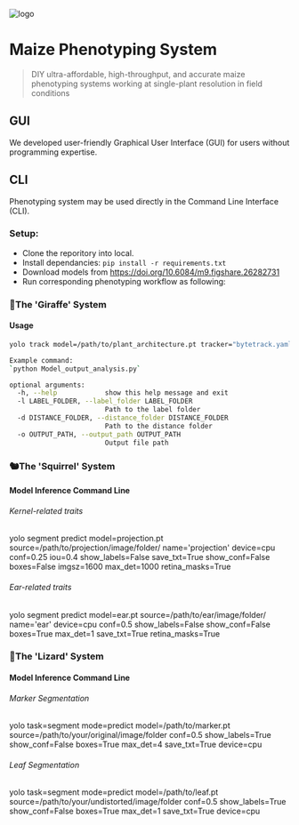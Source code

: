 ![logo](https://github.com/user-attachments/assets/1392e8f6-083a-4b8b-8c88-b227d3edfdba)
# Maize Phenotyping System
> DIY ultra-affordable, high-throughput, and accurate maize phenotyping systems working at single-plant resolution in field conditions


## GUI
We developed user-friendly Graphical User Interface (GUI) for users without programming expertise.


## CLI
Phenotyping system may be used directly in the Command Line Interface (CLI).
### Setup:
- Clone the reporitory into local.
- Install dependancies: `pip install -r requirements.txt`
- Download models from https://doi.org/10.6084/m9.figshare.26282731
- Run corresponding phenotyping workflow as following:

### 🦒The 'Giraffe' System
#### Usage
```bash
yolo track model=/path/to/plant_architecture.pt tracker="bytetrack.yaml" source=/path/to/your/video/folder save_txt=True save=True show_labels=True show_conf=True boxes=True conf=0.6 iou=0.5 imgsz=641 agnostic_nms=False retina_masks=True device=0 name=plant_architecture

Example command:
`python Model_output_analysis.py` 

optional arguments:
  -h, --help            show this help message and exit
  -l LABEL_FOLDER, --label_folder LABEL_FOLDER
                        Path to the label folder
  -d DISTANCE_FOLDER, --distance_folder DISTANCE_FOLDER
                        Path to the distance folder
  -o OUTPUT_PATH, --output_path OUTPUT_PATH
                        Output file path

```



### 🐿The 'Squirrel' System
#### Model Inference Command Line
###### Kernel-related traits
yolo segment predict model=projection.pt source=/path/to/projection/image/folder/ name='projection' device=cpu conf=0.25 iou=0.4 show_labels=False save_txt=True show_conf=False boxes=False imgsz=1600 max_det=1000 retina_masks=True

###### Ear-related traits
yolo segment predict model=ear.pt source=/path/to/ear/image/folder/ name='ear' device=cpu conf=0.5 show_labels=False show_conf=False boxes=True max_det=1 save_txt=True retina_masks=True

### 🦎The 'Lizard' System
#### Model Inference Command Line
###### Marker Segmentation
yolo task=segment mode=predict model=/path/to/marker.pt source=/path/to/your/original/image/folder conf=0.5 show_labels=True show_conf=False boxes=True max_det=4 save_txt=True device=cpu

###### Leaf Segmentation
yolo task=segment mode=predict model=/path/to/leaf.pt source=/path/to/your/undistorted/image/folder conf=0.5 show_labels=True show_conf=False boxes=True max_det=1 save_txt=True device=cpu
